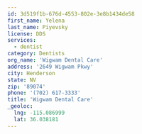 ```yaml
---
id: 3d519f1b-676d-4553-802e-3e8b1434de58
first_name: Yelena
last_name: Piyevsky
license: DDS
services:
  - dentist
category: Dentists
org_name: 'Wigwam Dental Care'
address: '2649 Wigwam Pkwy'
city: Henderson
state: NV
zip: '89074'
phone: '(702) 617-3333'
title: 'Wigwam Dental Care'
_geoloc:
  lng: -115.086999
  lat: 36.038181
---
```

